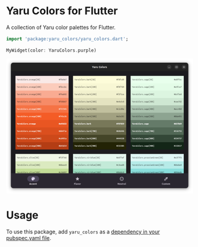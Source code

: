 # Yaru Colors for Flutter

A collection of Yaru color palettes for Flutter.

```dart
import 'package:yaru_colors/yaru_colors.dart';
```

```dart
MyWidget(color: YaruColors.purple)
```

![](https://raw.githubusercontent.com/ubuntu/yaru_colors.dart/main/images/accent.png)

# Usage

To use this package, add `yaru_colors` as a
[dependency in your pubspec.yaml file](https://docs.flutter.dev/development/packages-and-plugins/using-packages).
